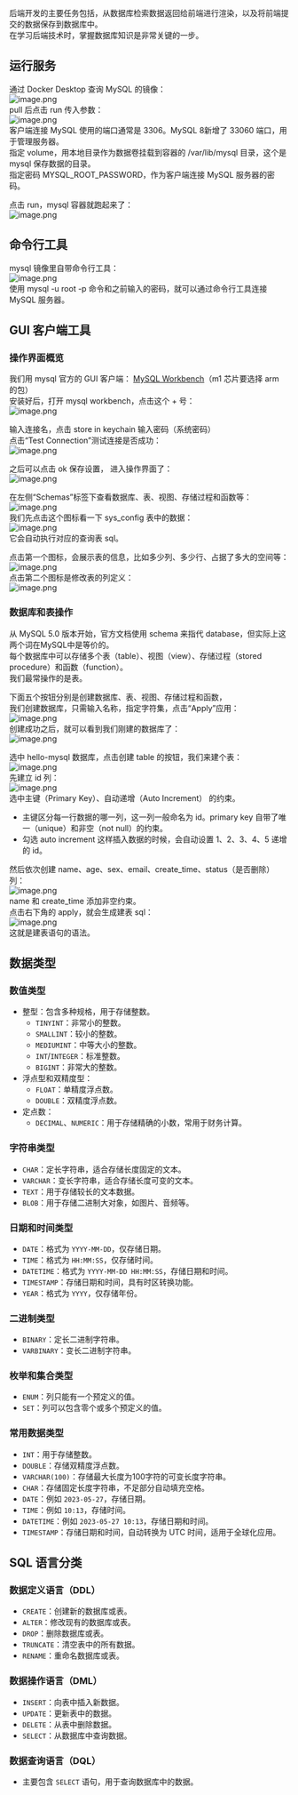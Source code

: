 后端开发的主要任务包括，从数据库检索数据返回给前端进行渲染，以及将前端提交的数据保存到数据库中。<br />在学习后端技术时，掌握数据库知识是非常关键的一步。

## 运行服务
通过 Docker Desktop 查询 MySQL 的镜像：<br />![image.png](https://cdn.nlark.com/yuque/0/2023/png/21596389/1687430043709-45e79ffb-a93b-4aab-a62d-df2d96ea8bf1.png#averageHue=%235b758f&clientId=u20f06151-b083-4&from=paste&height=597&id=u022431ad&originHeight=1488&originWidth=2278&originalType=binary&ratio=2&rotation=0&showTitle=false&size=262078&status=done&style=none&taskId=u2c55c2b8-3858-46ff-8cdd-29a3fd71603&title=&width=914)<br />pull 后点击 run 传入参数：<br />![image.png](https://cdn.nlark.com/yuque/0/2023/png/21596389/1687430319663-469f9825-0db7-429b-9c09-3cba61b5763d.png#averageHue=%231f5247&clientId=u20f06151-b083-4&from=paste&height=577&id=u6ef521af&originHeight=1564&originWidth=2298&originalType=binary&ratio=2&rotation=0&showTitle=false&size=256548&status=done&style=none&taskId=uf47cd984-88b3-4821-af8f-5fe25db2577&title=&width=848)<br />客户端连接 MySQL 使用的端口通常是 3306。MySQL 8新增了 33060 端口，用于管理服务器。<br />指定 volume，用本地目录作为数据卷挂载到容器的 /var/lib/mysql 目录，这个是 mysql 保存数据的目录。<br />指定密码 MYSQL_ROOT_PASSWORD，作为客户端连接 MySQL 服务器的密码。

点击 run，mysql 容器就跑起来了：<br />![image.png](https://cdn.nlark.com/yuque/0/2023/png/21596389/1687430554141-b726ed2e-5b51-4dc1-9535-a904b6b9b79c.png#averageHue=%233ba18c&clientId=u20f06151-b083-4&from=paste&height=541&id=ua050b024&originHeight=1564&originWidth=2298&originalType=binary&ratio=2&rotation=0&showTitle=false&size=536965&status=done&style=none&taskId=u3ed8eac3-5597-4e14-ae09-c1cbcdca082&title=&width=795)

## 命令行工具
mysql 镜像里自带命令行工具：<br />![image.png](https://cdn.nlark.com/yuque/0/2023/png/21596389/1687430817852-6dc0edc2-fa2e-4c84-afd9-a193d0f9f107.png#averageHue=%2323c53d&clientId=u82f98d51-a388-4&from=paste&height=544&id=u05528a92&originHeight=1564&originWidth=2298&originalType=binary&ratio=2&rotation=0&showTitle=false&size=227250&status=done&style=none&taskId=u08ad8938-d0e5-420d-9b8f-59bd238562f&title=&width=800)<br />使用 mysql -u root -p 命令和之前输入的密码，就可以通过命令行工具连接 MySQL 服务器。

## GUI 客户端工具
### 操作界面概览
我们用 mysql 官方的 GUI 客户端： [MySQL Workbench](https://link.juejin.cn/?target=https%3A%2F%2Fdev.mysql.com%2Fdownloads%2Fworkbench%2F)（m1 芯片要选择 arm 的包）<br />安装好后，打开 mysql workbench，点击这个 + 号：<br />![image.png](https://cdn.nlark.com/yuque/0/2023/png/21596389/1687431024865-dc48d715-1563-47ef-8f83-4762cc46ee0f.png#averageHue=%23f2f1ef&clientId=u82f98d51-a388-4&from=paste&height=527&id=u66cd35dd&originHeight=1456&originWidth=2048&originalType=binary&ratio=2&rotation=0&showTitle=false&size=497483&status=done&style=none&taskId=u300d6ab1-0393-41bc-9465-cdb2a607a15&title=&width=741)

输入连接名，点击 store in keychain 输入密码（系统密码）<br />点击“Test Connection”测试连接是否成功：<br />![image.png](https://cdn.nlark.com/yuque/0/2024/png/21596389/1711282866457-efe2e661-bf20-4917-a61d-d4622bd586d4.png#averageHue=%23e9e9e8&clientId=ud3379c23-e7d4-4&from=paste&height=477&id=u003973f6&originHeight=1028&originWidth=1450&originalType=binary&ratio=2&rotation=0&showTitle=false&size=278118&status=done&style=none&taskId=u406a2201-25a2-4aae-84a6-3a21bd31e5e&title=&width=673)

之后可以点击 ok 保存设置， 进入操作界面了：<br />![image.png](https://cdn.nlark.com/yuque/0/2023/png/21596389/1687431268841-c6a33c8b-9f2e-4609-b7b7-e68c5297d13b.png#averageHue=%23e6e6e4&clientId=u82f98d51-a388-4&from=paste&height=506&id=uc59e451d&originHeight=1456&originWidth=2048&originalType=binary&ratio=2&rotation=0&showTitle=false&size=430579&status=done&style=none&taskId=u8b11c14a-384a-4d9e-9030-b95047c8391&title=&width=712)

在左侧“Schemas”标签下查看数据库、表、视图、存储过程和函数等：<br />![image.png](https://cdn.nlark.com/yuque/0/2023/png/21596389/1687431393582-021d8cf2-0ea5-46a7-8b66-43c7db4814f1.png#averageHue=%23e6e2de&clientId=u82f98d51-a388-4&from=paste&height=505&id=u0cee94c6&originHeight=1456&originWidth=2048&originalType=binary&ratio=2&rotation=0&showTitle=false&size=372091&status=done&style=none&taskId=u5c814c29-8c85-47de-ab02-b0b39fef986&title=&width=710)<br />我们先点击这个图标看一下 sys_config 表中的数据：<br />![image.png](https://cdn.nlark.com/yuque/0/2023/png/21596389/1687431446438-5eb47aed-3b78-4a99-ac26-1c83dfa1248d.png#averageHue=%23dddad6&clientId=u82f98d51-a388-4&from=paste&height=499&id=u76cd5f0f&originHeight=1468&originWidth=2162&originalType=binary&ratio=2&rotation=0&showTitle=false&size=653147&status=done&style=none&taskId=u9cf64c6f-e90b-41ab-803e-1850d034f74&title=&width=735)<br />它会自动执行对应的查询表 sql。

点击第一个图标，会展示表的信息，比如多少列、多少行、占据了多大的空间等：<br />![image.png](https://cdn.nlark.com/yuque/0/2023/png/21596389/1687431484909-f95bb39d-4922-46a1-baa5-dc7307f92a06.png#averageHue=%23d2d2d2&clientId=u82f98d51-a388-4&from=paste&height=511&id=u34e25321&originHeight=1468&originWidth=2162&originalType=binary&ratio=2&rotation=0&showTitle=false&size=497454&status=done&style=none&taskId=ub60c248d-df36-4f59-b1e7-ec4a006da3e&title=&width=752)<br />点击第二个图标是修改表的列定义：<br />![image.png](https://cdn.nlark.com/yuque/0/2023/png/21596389/1687431543945-653f2be8-b384-47db-a590-0a8856fd70e8.png#averageHue=%23e4e3e3&clientId=u82f98d51-a388-4&from=paste&height=507&id=u50b499fb&originHeight=1468&originWidth=2162&originalType=binary&ratio=2&rotation=0&showTitle=false&size=585977&status=done&style=none&taskId=ufa5ed907-33cd-4575-b04f-8eb93ab38d3&title=&width=746)

### 数据库和表操作
从 MySQL 5.0 版本开始，官方文档使用 schema 来指代 database，但实际上这两个词在MySQL中是等价的。<br />每个数据库中可以存储多个表（table）、视图（view）、存储过程（stored procedure）和函数（function）。<br />我们最常操作的是表。

下面五个按钮分别是创建数据库、表、视图、存储过程和函数，<br />我们创建数据库，只需输入名称，指定字符集，点击“Apply”应用：<br />![image.png](https://cdn.nlark.com/yuque/0/2024/png/21596389/1711288546399-7cdb8aa8-8476-4a53-9da3-9f2f6492e735.png#averageHue=%23dededd&clientId=ucd56c181-a8f3-4&from=paste&height=559&id=uccd459bd&originHeight=1118&originWidth=1646&originalType=binary&ratio=2&rotation=0&showTitle=false&size=487972&status=done&style=none&taskId=u8edc712d-5de2-4d38-9ef4-4c58bc8de20&title=&width=823)<br />创建成功之后，就可以看到我们刚建的数据库了：<br />![image.png](https://cdn.nlark.com/yuque/0/2023/png/21596389/1687435881564-56b3aaea-7104-485b-a50a-9c981cd36545.png#averageHue=%23e2e0dd&clientId=u82f98d51-a388-4&from=paste&height=415&id=u2ef6505a&originHeight=830&originWidth=556&originalType=binary&ratio=2&rotation=0&showTitle=false&size=63726&status=done&style=none&taskId=uf319df64-2309-43a7-8ef3-786d67c4839&title=&width=278)

选中 hello-mysql 数据库，点击创建 table 的按钮，我们来建个表：<br />![image.png](https://cdn.nlark.com/yuque/0/2023/png/21596389/1687436078596-03204d46-5165-4f42-aa23-762e5a1ed86a.png#averageHue=%23e0dbd3&clientId=u82f98d51-a388-4&from=paste&height=254&id=u769f06ab&originHeight=508&originWidth=758&originalType=binary&ratio=2&rotation=0&showTitle=false&size=106788&status=done&style=none&taskId=uf2c797ec-55d3-4c8e-88be-8d571651020&title=&width=379)<br />先建立 id 列：<br />![image.png](https://cdn.nlark.com/yuque/0/2023/png/21596389/1687436175015-94c310d0-820a-4ee9-b103-f12474eed1be.png#averageHue=%23d7d4d0&clientId=u82f98d51-a388-4&from=paste&height=502&id=u89ceae85&originHeight=1468&originWidth=2332&originalType=binary&ratio=2&rotation=0&showTitle=false&size=510481&status=done&style=none&taskId=ua1a54676-7cbb-473c-9027-38472d98cff&title=&width=798)<br />选中主键（Primary Key）、自动递增（Auto Increment） 的约束。

- 主键区分每一行数据的哪一列，这一列一般命名为 id。primary key 自带了唯一（unique）和非空（not null）的约束。
- 勾选 auto increment 这样插入数据的时候，会自动设置 1、2、3、4、5 递增的 id。

然后依次创建 name、age、sex、email、create_time、status（是否删除） 列：<br />![image.png](https://cdn.nlark.com/yuque/0/2024/png/21596389/1711283446771-b8afd7dc-4df6-4538-ad4c-65db5fe01164.png#averageHue=%23e3e1e0&clientId=u6ea8875a-944a-4&from=paste&height=520&id=fUZP3&originHeight=1040&originWidth=1646&originalType=binary&ratio=2&rotation=0&showTitle=false&size=503200&status=done&style=none&taskId=ue1ba6597-521d-40e3-8339-b24dd6a927b&title=&width=823)<br />name 和 create_time 添加非空约束。<br />点击右下角的 apply，就会生成建表 sql：<br />![image.png](https://cdn.nlark.com/yuque/0/2023/png/21596389/1687437008615-072f802f-8ff0-49ae-b5f7-c4c4001578ac.png#averageHue=%23dfedf3&clientId=u82f98d51-a388-4&from=paste&height=477&id=O4N2Y&originHeight=1296&originWidth=1800&originalType=binary&ratio=2&rotation=0&showTitle=false&size=283453&status=done&style=none&taskId=u2f82af78-c892-496a-a634-36eb8510e29&title=&width=662)<br />这就是建表语句的语法。

## 数据类型
### 数值类型

- 整型：包含多种规格，用于存储整数。 
   - `TINYINT`：非常小的整数。
   - `SMALLINT`：较小的整数。
   - `MEDIUMINT`：中等大小的整数。
   - `INT`/`INTEGER`：标准整数。
   - `BIGINT`：非常大的整数。
- 浮点型和双精度型： 
   - `FLOAT`：单精度浮点数。
   - `DOUBLE`：双精度浮点数。
- 定点数： 
   - `DECIMAL`、`NUMERIC`：用于存储精确的小数，常用于财务计算。

### 字符串类型

- `CHAR`：定长字符串，适合存储长度固定的文本。
- `VARCHAR`：变长字符串，适合存储长度可变的文本。
- `TEXT`：用于存储较长的文本数据。
- `BLOB`：用于存储二进制大对象，如图片、音频等。

### 日期和时间类型

- `DATE`：格式为 `YYYY-MM-DD`，仅存储日期。
- `TIME`：格式为 `HH:MM:SS`，仅存储时间。
- `DATETIME`：格式为 `YYYY-MM-DD HH:MM:SS`，存储日期和时间。
- `TIMESTAMP`：存储日期和时间，具有时区转换功能。
- `YEAR`：格式为 `YYYY`，仅存储年份。

### 二进制类型

- `BINARY`：定长二进制字符串。
- `VARBINARY`：变长二进制字符串。

### 枚举和集合类型

- `ENUM`：列只能有一个预定义的值。
- `SET`：列可以包含零个或多个预定义的值。

### 常用数据类型

- `INT`：用于存储整数。
- `DOUBLE`：存储双精度浮点数。
- `VARCHAR(100)`：存储最大长度为100字符的可变长度字符串。
- `CHAR`：存储固定长度字符串，不足部分自动填充空格。
- `DATE`：例如 `2023-05-27`，存储日期。
- `TIME`：例如 `10:13`，存储时间。
- `DATETIME`：例如 `2023-05-27 10:13`，存储日期和时间。
- `TIMESTAMP`：存储日期和时间，自动转换为 UTC 时间，适用于全球化应用。


## SQL 语言分类
### 数据定义语言（DDL）

- `CREATE`：创建新的数据库或表。
- `ALTER`：修改现有的数据库或表。
- `DROP`：删除数据库或表。
- `TRUNCATE`：清空表中的所有数据。
- `RENAME`：重命名数据库或表。

### 数据操作语言（DML）

- `INSERT`：向表中插入新数据。
- `UPDATE`：更新表中的数据。
- `DELETE`：从表中删除数据。
- `SELECT`：从数据库中查询数据。

### 数据查询语言（DQL）

- 主要包含 `SELECT` 语句，用于查询数据库中的数据。

